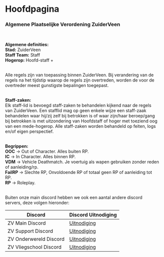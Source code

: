 # Hoofdpagina
### Algemene Plaatselijke Verordening ZuiderVeen
</br>

**Algemene definities:**<br>
**Stad:**		    ZuiderVeen<br>
**Staff Team:**		Staff<br>
**Hogerop:**		  Hoofd-staff +<br>
</br>

Alle regels zijn van toepassing binnen ZuiderVeen. Bij verandering van de regels na het tijdstip waarop de regels zijn overtreden, worden de voor de overtreder meest gunstigste bepalingen toegepast.<br>
</br>

**Staff-zaken:**<br>
Elk staff-lid is bevoegd staff-zaken te behandelen kijkend naar de regels van ZuiderVeen. Een stafflid mag op geen enkele wijze een staff-zaak behandelen waar hij/zij zelf bij betrokken is of waar zijn/haar beroep/gang bij betrokken is met uitzondering van Hoofdstaff of hoger met toeziend oog van een mede-hogerop. Alle staff-zaken worden behandeld op feiten, logs en/of eigen perspectief.<br>
</br>

**Begrippen:**<br>
**OOC**   		→  	Out of Character. Alles buiten RP.<br>
**IC**     	  → 	In Character. Alles binnen RP.<br>
**VDM**    	  → 	Vehicle Deathmatch. Je voertuig als wapen gebruiken zonder reden of aanleiding/rp.<br>
**FailRP**		→ 	Slechte RP, Onvoldoende RP of totaal geen RP of aanleiding tot RP.<br>
**RP**  		  →  	Roleplay.<br>
</br>

Buiten onze main discord hebben we ook een aantal andere discord servers, deze volgen hieronder:

| Discord | Discord Uitnodiging |
|---|---|
| ZV Main Discord | [Uitnodiging](https://discord.com/invite/zuiderveen) |
| ZV Support Discord | [Uitnodiging](https://discord.gg/8cKR38C3XQ) |
| ZV Onderwereld Discord | [Uitnodiging](https://discord.gg/CETYmpTx26) |
| ZV Vliegschool Discord | [Uitnodiging](https://discord.gg/rRDxSMF8Za) |
